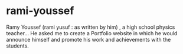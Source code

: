 # rami-youssef
Ramy Youssef (rami yusuf : as written by him) , a high school physics teacher... He asked me to create a Portfolio website in which he would announce himself and promote his work and achievements with the students.
